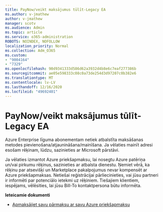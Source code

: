 ```yaml
---
title: PayNow/veikt maksājumus tūlīt-Legacy EA
ms.author: v-jmathew
author: v-jmathew
manager: scotv
ms.audience: Admin
ms.topic: article
ms.service: o365-administration
ROBOTS: NOINDEX, NOFOLLOW
localization_priority: Normal
ms.collection: Adm_O365
ms.custom:
- "9004164"
- "7329"
ms.openlocfilehash: 90d9341333d586d62a3932d4b8e6c7eaf277386b
ms.sourcegitcommit: ae05e598333c08c0a73de254d3d97207c0b382e6
ms.translationtype: MT
ms.contentlocale: lv-LV
ms.lasthandoff: 12/16/2020
ms.locfileid: "49692401"
---
```

# <a name="paynowmake-payment-immediately---legacy-ea"></a>PayNow/veikt maksājumus tūlīt-Legacy EA

Azure Enterprise līguma abonementam netiek atbalstīta maksāšanas metodes pievienošana/atjaunināšana/mainīšana. Ja vēlaties mainīt adresi esošam rēķinam, lūdzu, sazinieties ar Microsoft pārstāvi.

Ja vēlaties izmantot Azure priekšapmaksu, lai nosegtu Azure patēriņa un/vai pirkumu rēķinus, sazinieties ar atbalsta dienestu. Ņemiet vērā, ka rēķinu par atsevišķi un Marketplace pakalpojumus nevar kompensēt ar Azure priekšapmaksas. Netiešai reģistrācijai pārliecinieties, vai jūsu partneri ir informēti par potenciālo ietekmi uz rēķiniem. Tiešajiem klientiem, iespējams, vēlēsities, lai jūsu Bill-To kontaktpersona būtu informēta.

**Ieteicamie dokumenti**

- [Apmaksājiet savu pārmaksu ar savu Azure priekšapmaksu](https://docs.microsoft.com/azure/cost-management-billing/manage/ea-portal-enrollment-invoices#pay-your-overage-with-your-azure-prepayment)
